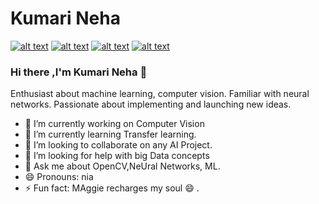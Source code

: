 # Kumari Neha

[![alt text][1.2]][1]
[![alt text][2.2]][2]
[![alt text][3.2]][3]
[![alt text][6.2]][6]


[1.2]: https://icons.iconarchive.com/icons/graphics-vibe/simple-rounded-social/24/linkedin-icon.png
[2.2]: https://icons.iconarchive.com/icons/yootheme/social-bookmark/24/social-facebook-box-blue-icon.png 
[3.2]: https://icons.iconarchive.com/icons/ncrow/mega-pack-1/24/Gmail-icon.png
[6.2]: https://icons.iconarchive.com/icons/papirus-team/papirus-apps/24/github-icon.png

[1]: https://www.linkedin.com/in/kumarineha2404
[2]: https://www.facebook.com/profile.php?id=100050964788467
[3]: http://mail.google.com/mail/?view=cm&fs=1&to=kumarineha24004@gmail.com
[6]: http://www.github.com/neha2426


### Hi there ,I'm Kumari Neha 👋

Enthusiast about machine learning, computer vision.
Familiar with neural networks.
Passionate about implementing and launching new ideas.




- 🔭 I’m currently working on Computer Vision
- 🌱 I’m currently learning Transfer learning.
- 👯 I’m looking to collaborate on  any AI Project.
- 🤔 I’m looking for help with big Data concepts
- 💬 Ask me about OpenCV,NeUral Networks, ML.
- 😄 Pronouns: nia
- ⚡ Fun fact: MAggie recharges my soul 😄 .

